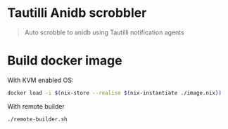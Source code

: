 # Tautilli Anidb scrobbler

> Auto scrobble to anidb using Tautilli notification agents

# Build docker image

With KVM enabled OS:

```bash
docker load -i $(nix-store --realise $(nix-instantiate ./image.nix))
```

With remote builder

```bash
./remote-builder.sh
```
